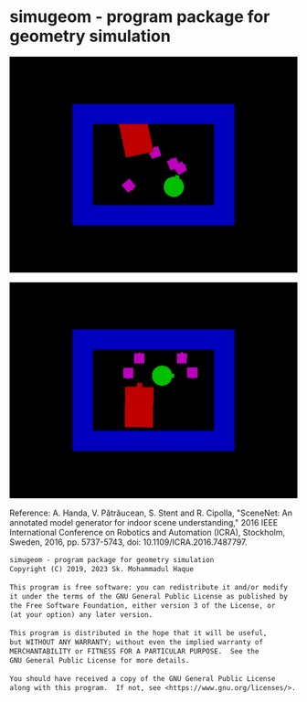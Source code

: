 # simugeom - program package for geometry simulation 


![Initial](screenshot0.png) 

![Final](screenshot1.png)

Reference: A. Handa, V. Pătrăucean, S. Stent and R. Cipolla, "SceneNet: An annotated model generator for indoor scene understanding," 2016 IEEE International Conference on Robotics and Automation (ICRA), Stockholm, Sweden, 2016, pp. 5737-5743, doi: 10.1109/ICRA.2016.7487797.


    simugeom - program package for geometry simulation 
    Copyright (C) 2019, 2023 Sk. Mohammadul Haque

    This program is free software: you can redistribute it and/or modify
    it under the terms of the GNU General Public License as published by
    the Free Software Foundation, either version 3 of the License, or
    (at your option) any later version.

    This program is distributed in the hope that it will be useful,
    but WITHOUT ANY WARRANTY; without even the implied warranty of
    MERCHANTABILITY or FITNESS FOR A PARTICULAR PURPOSE.  See the
    GNU General Public License for more details.

    You should have received a copy of the GNU General Public License
    along with this program.  If not, see <https://www.gnu.org/licenses/>.
	

